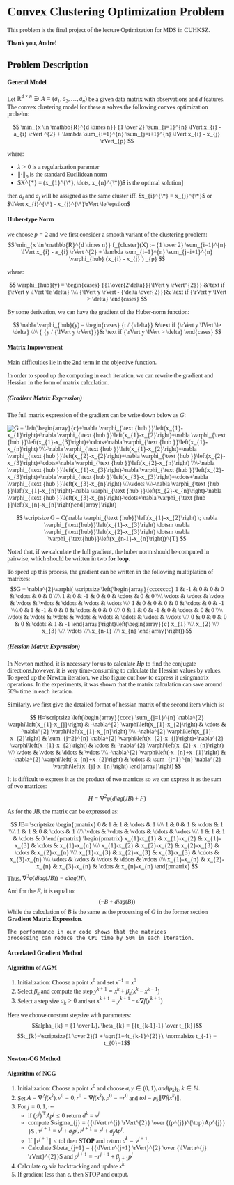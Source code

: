 <span style="font-family: 'Times New Roman'">

# **Convex Clustering Optimization Problem**

This problem is the final project of the lecture Optimization for MDS in CUHKSZ. 

**Thank you, Andre!**  

## **Problem Description**

#### General Model
Let $\mathbb{R}^{d \times n} \ni A = (a_{1},a_{2},\dots,a_{n})$ be a given data matrix with observations and $d$ features. The convex clustering model for these $n$ solves the following convex optimization probelm:

$$
    \min_{x \in \mathbb{R}^{d \times n}} {1 \over 2} \sum_{i=1}^{n} \lVert x_{i} - a_{i} \rVert ^{2} + \lambda \sum_{i=1}^{n} \sum_{j=i+1}^{n} \lVert x_{i} - x_{j} \rVert_{p}
$$

where:
-  $\lambda > 0$ is a regularization paramter  
-  $\lVert \cdot \rVert_{p}$ is the standard Eucilidean norm
-  $X^{*} = (x_{1}^{\*}, \dots, x_{n}^{\*})$ is the optimal solution]


then $a_{i}$ and $a_{j}$ will be assigned as the same cluster iff.  $x_{i}^{\*} = x_{j}^{\*}$ or $\lVert x_{i}^{\*} - x_{j}^{\*}\rVert \le \epsilon$

#### Huber-type Norm
we choose $p = 2$ and we first consider a smooth variant of the clustering problem: 
$$
    \min_{x \in \mathbb{R}^{d \times n}} f_{cluster}(X) := {1 \over 2} \sum_{i=1}^{n} \lVert x_{i} - a_{i} \rVert ^{2} + \lambda \sum_{i=1}^{n} \sum_{j=i+1}^{n} \varphi_{hub}  (x_{i} - x_{j} ) _{p}
$$

where:

$$
     \varphi_{hub}(y) = \begin{cases}
                            {{1\over{2\delta}}{\lVert y \rVert^{2}}} &\text if {\rVert y \lVert \le \delta} \\\\
                            {\lVert y \rVert - {\delta \over{2}}}& \text if {\rVert y \lVert > \delta}
                        \end{cases}
$$


By some derivation, we can have the gradient of the Huber-norm function:

$$
   \nabla \varphi_{hub}(y) = \begin{cases}
                                {t / {\delta}} &\text if {\rVert y \lVert \le \delta} \\\\
                                { {y / {\lVert y \rVert}}}& \text if {\rVert y \lVert > \delta}
                            \end{cases}
$$

#### Matrix Improvement 
Main difficulties lie in the 2nd term in the objective function. 

In order to speed up the computing in each iteration, we can rewrite the gradient and Hessian in the form of matrix calculation.
##### (Gradient Matrix Expression) 
The full matrix expression of the gradient can be write down below as $G:$ 


<img src="https://latex.codecogs.com/svg.image?G&space;=&space;\left(\begin{array}{c}&plus;\nabla&space;\varphi_{\text&space;{hub&space;}}\left(x_{1}-x_{1}\right)&plus;\nabla&space;\varphi_{\text&space;{hub&space;}}\left(x_{1}-x_{2}\right)&plus;\nabla&space;\varphi_{\text&space;{hub&space;}}\left(x_{1}-x_{3}\right)&plus;\cdots&plus;\nabla&space;\varphi_{\text&space;{hub&space;}}\left(x_{1}-x_{n}\right)&space;\\\\-\nabla&space;\varphi_{\text&space;{hub&space;}}\left(x_{1}-x_{2}\right)&plus;\nabla&space;\varphi_{\text&space;{hub&space;}}\left(x_{2}-x_{2}\right)&plus;\nabla&space;\varphi_{\text&space;{hub&space;}}\left(x_{2}-x_{3}\right)&plus;\cdots&plus;\nabla&space;\varphi_{\text&space;{hub&space;}}\left(x_{2}-x_{n}\right)&space;\\\\-\nabla&space;\varphi_{\text&space;{hub&space;}}\left(x_{1}-x_{3}\right)-\nabla&space;\varphi_{\text&space;{hub&space;}}\left(x_{2}-x_{3}\right)&plus;\nabla&space;\varphi_{\text&space;{hub&space;}}\left(x_{3}-x_{3}\right)&plus;\cdots&plus;\nabla&space;\varphi_{\text&space;{hub&space;}}\left(x_{3}-x_{n}\right)&space;\\\\\vdots&space;\\\\-\nabla&space;\varphi_{\text&space;{hub&space;}}\left(x_{1}-x_{n}\right)-\nabla&space;\varphi_{\text&space;{hub&space;}}\left(x_{2}-x_{n}\right)-\nabla&space;\varphi_{\text&space;{hub&space;}}\left(x_{3}-x_{n}\right)-\cdots&plus;\nabla&space;\varphi_{\text&space;{hub&space;}}\left(x_{n}-x_{n}\right)\end{array}\right)" title="G = \left(\begin{array}{c}+\nabla \varphi_{\text {hub }}\left(x_{1}-x_{1}\right)+\nabla \varphi_{\text {hub }}\left(x_{1}-x_{2}\right)+\nabla \varphi_{\text {hub }}\left(x_{1}-x_{3}\right)+\cdots+\nabla \varphi_{\text {hub }}\left(x_{1}-x_{n}\right) \\\\-\nabla \varphi_{\text {hub }}\left(x_{1}-x_{2}\right)+\nabla \varphi_{\text {hub }}\left(x_{2}-x_{2}\right)+\nabla \varphi_{\text {hub }}\left(x_{2}-x_{3}\right)+\cdots+\nabla \varphi_{\text {hub }}\left(x_{2}-x_{n}\right) \\\\-\nabla \varphi_{\text {hub }}\left(x_{1}-x_{3}\right)-\nabla \varphi_{\text {hub }}\left(x_{2}-x_{3}\right)+\nabla \varphi_{\text {hub }}\left(x_{3}-x_{3}\right)+\cdots+\nabla \varphi_{\text {hub }}\left(x_{3}-x_{n}\right) \\\\\vdots \\\\-\nabla \varphi_{\text {hub }}\left(x_{1}-x_{n}\right)-\nabla \varphi_{\text {hub }}\left(x_{2}-x_{n}\right)-\nabla \varphi_{\text {hub }}\left(x_{3}-x_{n}\right)-\cdots+\nabla \varphi_{\text {hub }}\left(x_{n}-x_{n}\right)\end{array}\right)" />

<!-- $$G = \left(\begin{array}{c}
+\nabla \varphi_{\text {hub }}\left(x_{1}-x_{1}\right)+\nabla \varphi_{\text {hub }}\left(x_{1}-x_{2}\right)+\nabla \varphi_{\text {hub }}\left(x_{1}-x_{3}\right)+\cdots+\nabla \varphi_{\text {hub }}\left(x_{1}-x_{n}\right) \\\\
-\nabla \varphi_{\text {hub }}\left(x_{1}-x_{2}\right)+\nabla \varphi_{\text {hub }}\left(x_{2}-x_{2}\right)+\nabla \varphi_{\text {hub }}\left(x_{2}-x_{3}\right)+\cdots+\nabla \varphi_{\text {hub }}\left(x_{2}-x_{n}\right) \\\\
-\nabla \varphi_{\text {hub }}\left(x_{1}-x_{3}\right)-\nabla \varphi_{\text {hub }}\left(x_{2}-x_{3}\right)+\nabla \varphi_{\text {hub }}\left(x_{3}-x_{3}\right)+\cdots+\nabla \varphi_{\text {hub }}\left(x_{3}-x_{n}\right) \\\\
\vdots \\\\
-\nabla \varphi_{\text {hub }}\left(x_{1}-x_{n}\right)-\nabla \varphi_{\text {hub }}\left(x_{2}-x_{n}\right)-\nabla \varphi_{\text {hub }}\left(x_{3}-x_{n}\right)-\cdots+\nabla \varphi_{\text {hub }}\left(x_{n}-x_{n}\right)
\end{array}\right)$$ -->

$$  
\scriptsize G = 
 C(\nabla \varphi_{\text {hub}}\left(x_{1}-x_{2}\right) \; \nabla \varphi_{\text{hub}}\left(x_{1}-x_{3}\right) \dotsm \nabla \varphi_{\text{hub}}\left(x_{2}-x_{3}\right) \dotsm \nabla \varphi_{\text{hub}}\left(x_{n-1}-x_{n}\right))^{T}
$$

Noted that, if we calculate the full gradient, the huber norm should be computed in pairwise, which should be written in two **for loop**. 

To speed up this process, the gradient can be written in the following multiplation of matrixes: 
$$G = \nabla^{2}\varphi(
\scriptsize
\left(\begin{array}{cccccccc}
1 & -1 & 0 & 0 & 0 & \cdots & 0 & 0 \\\\
1 & 0 & -1 & 0 & 0 & \cdots & 0 & 0 \\\\
\vdots & \vdots & \vdots & \vdots & \vdots & \ddots & \vdots & \vdots \\\\
1 & 0 & 0 & 0 & 0 & \cdots & 0 & -1 \\\\
0 & 1 & -1 & 0 & 0 & \cdots & 0 & 0 \\\\
0 & 1 & 0 & -1 & 0 & \cdots & 0 & 0 \\\\
\vdots & \vdots & \vdots & \vdots & \vdots & \ddots & \vdots & \vdots \\\\
0 & 0 & 0 & 0 & 0 & \cdots & 1 & -1
\end{array}\right)\left(\begin{array}{c}
x_{1} \\\\
x_{2} \\\\
x_{3} \\\\
\vdots \\\\
x_{n-1} \\\\
x_{n}
\end{array}\right))
$$

##### (Hessian Matrix Expression) 
In Newton method, it is necessary for us to calculate $Hp$ to find the conjugate directions,however, it is very time-consuming to calculate the Hessian values by values. To speed up the
Newton iteration, we also figure out how to express it usingmatrix operations. In the experiments, it was shown that the matrix calculation can save around 50% time in each iteration.

Similarly, we first give the detailed format of hessian matrix of the second item which is: 

$$
H=\scriptsize \left(\begin{array}{cccc}
\sum_{j=1}^{n} \nabla^{2} \varphi\left(x_{1}-x_{j}\right) & -\nabla^{2} \varphi\left(x_{1}-x_{2}\right) & \cdots & -\nabla^{2} \varphi\left(x_{1}-x_{n}\right) \\\\
-\nabla^{2} \varphi\left(x_{1}-x_{2}\right) & \sum_{j=2}^{n} \nabla^{2} \varphi\left(x_{2}-x_{j}\right)+\nabla^{2} \varphi\left(x_{1}-x_{2}\right) & \cdots & -\nabla^{2} \varphi\left(x_{2}-x_{n}\right) \\\\
\vdots & \vdots & \ddots & \vdots \\\\
-\nabla^{2} \varphi\left(-x_{n}+x_{1}\right) & -\nabla^{2} \varphi\left(-x_{n}+x_{2}\right) & \cdots & \sum_{j=1}^{n} \nabla^{2} \varphi\left(x_{j}-x_{n}\right)
\end{array}\right)
$$


It is difficult to express it as the product of two matrices so we can express it as the sum of two matrices: 
$$
H = \nabla^{2}\varphi(diag(JB) + F)
$$

As for the $JB$, the matrix can be expressed as: 

$$
JB= \scriptsize
\begin{pmatrix}
	0 & 1 & 1 & \cdots & 1 \\\\
	1 & 0 & 1 & \cdots & 1 \\\\
	1 & 1 & 0 & \cdots & 1 \\\\ 
	\vdots & \vdots & \vdots & \ddots & \vdots \\\\
	1 & 1 & 1 & \cdots & 0
\end{pmatrix}
\begin{pmatrix}
	x_{1}-x_{1} & x_{1}-x_{2} & x_{1}-x_{3} & \cdots & x_{1}-x_{n} \\\\ 
	x_{1}-x_{2} & x_{2}-x_{2} & x_{2}-x_{3} & \cdots & x_{2}-x_{n} \\\\  
	x_{1}-x_{3} & x_{2}-x_{3} & x_{3}-x_{3} & \cdots & x_{3}-x_{n} \\\\ 
	\vdots & \vdots & \vdots & \ddots & \vdots \\\\
	x_{1}-x_{n} & x_{2}-x_{n} & x_{3}-x_{n} & \cdots & x_{n}-x_{n}
\end{pmatrix}
$$
Thus, $\nabla^{2}\varphi(diag(JB))=diag(H)$.  

And for the $F$, it is equal to:
$$
(-B + diag(B))
$$
While the calculation of $B$ is the same as the processing of $G$ in the former section **Gradient Matrix Expression**.

    The performance in our code shows that the matrices 
    processing can reduce the CPU time by 50% in each iteration.

#### Accerlated Gradient Method

**Algorithm of AGM**
   1. Initialization: Choose a point $x^{0}$ and set $x^{-1} = x^{0}$
   2. Select $\beta_{k}$ and compute the step $y^{k+1} = x^{k}+\beta_{k}(x^{k} - x^{k-1})$
   3. Select a step size $\alpha_{k}>0$ and set $x^{k+1} = y^{k+1} - \alpha \nabla f(y^{k+1})$

Here we choose constant stepsize with parameters:
$$alpha_{k} = {1 \over L}, \beta_{k} = {{t_{k-1}-1} \over t_{k}}$$
$$t_{k}=\scriptsize{1 \over 2}(1 + \sqrt{1+4t_{k-1}^{2}}), \normalsize t_{-1} = t_{0}=1$$



#### Newton-CG Method

**Algorithm of NCG**
   1. Initialization: Choose a point $x^{0}$ and choose $\sigma, \gamma \in (0,1), and (\rho_{k})_{k}, k \in \mathbb{N}$.
   2. Set $A = \nabla^{2}f(x^{k}), v^{0}=0, r^{0}=\nabla f(x^{k}), p^{0} = -r^{0}$ and $tol = \rho_{k}\lVert \nabla f(x^{k})\rVert$.
   3. For $j =0,1,\dotsm$
       * if $(p^{j})^{\top}Ap^{j} \le 0$ return $d^{k} = v^{j}$
       * compute $\sigma_{j} = {{\lVert r^{j} \rVert^{2}} \over {(p^{j})^{\top}Ap^{j}} }$ , $v^{j+1} = v^{j} + \sigma_{j}p^{j}, r^{j+1} = r^{j} + \sigma_{j}Ap^{j}.$
       * If $\lVert r^{j+1} \rVert \le \text{tol}$ then **STOP** and return $d^{k} = v^{j+1}.$ 
       * Calculate $\beta_{j+1} = {{\lVert r^{j+1} \rVert}^{2} \over {\lVert r^{j} \rVert}^{2}}$ and $p^{j+1}=-r^{j+1}+\beta_{j+1}p^{j}$
   4. Calculate $\alpha_{k}$ via backtracking and update $x^{k}$
   5. If gradient less than $\epsilon$, then STOP and output.


</span>


